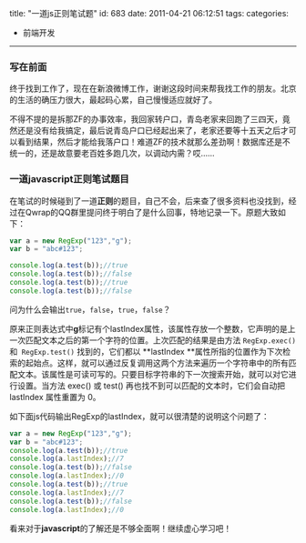 title: "一道js正则笔试题"
id: 683
date: 2011-04-21 06:12:51
tags:
categories:
- 前端开发
---
### 写在前面

终于找到工作了，现在在新浪微博工作，谢谢这段时间来帮我找工作的朋友。北京的生活的确压力很大，最起码心累，自己慢慢适应就好了。

不得不提的是拆那ZF的办事效率，我回家转户口，青岛老家来回跑了三四天，竟然还是没有给我搞定，最后说青岛户口已经起出来了，老家还要等十五天之后才可以看到结果，然后才能给我落户口！难道ZF的技术就那么差劲啊！数据库还是不统一的，还是故意要老百姓多跑几次，以调动内需？哎……

### 一道javascript正则笔试题目

在笔试的时候碰到了一道**正则**的题目，自己不会，后来查了很多资料也没找到，经过在Qwrap的QQ群里提问终于明白了是什么回事，特地记录一下。原题大致如下：

```javascript
var a = new RegExp("123","g");
var b = "abc#123";

console.log(a.test(b));//true
console.log(a.test(b));//false
console.log(a.test(b));//true
console.log(a.test(b));//false
```

问为什么会输出`true`，`false`，`true`，`false`？
<!--more-->
原来正则表达式中**g**标记有个lastIndex属性，该属性存放一个整数，它声明的是上一次匹配文本之后的第一个字符的位置。上次匹配的结果是由方法 `RegExp.exec()` 和` RegExp.test()` 找到的，它们都以 **lastIndex **属性所指的位置作为下次检索的起始点。这样，就可以通过反复调用这两个方法来遍历一个字符串中的所有匹配文本。该属性是可读可写的。只要目标字符串的下一次搜索开始，就可以对它进行设置。当方法 exec() 或 test() 再也找不到可以匹配的文本时，它们会自动把 lastIndex 属性重置为 0。

如下面js代码输出RegExp的lastIndex，就可以很清楚的说明这个问题了：

```javascript
var a = new RegExp("123","g");
var b = "abc#123";
console.log(a.test(b));//true
console.log(a.lastIndex);//7
console.log(a.test(b));//false
console.log(a.lastIndex);//0
console.log(a.test(b));//true
console.log(a.lastIndex);//7
console.log(a.test(b));//false
console.log(a.lastIndex);//0
```

看来对于**javascript**的了解还是不够全面啊！继续虚心学习吧！